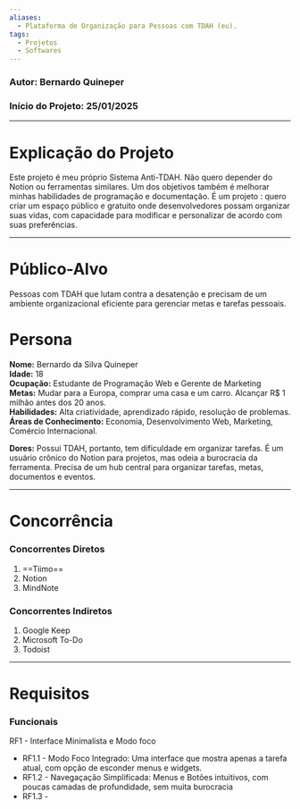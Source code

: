 ```yaml
---
aliases:
  - Plataforma de Organização para Pessoas com TDAH (eu).
tags:
  - Projetos
  - Softwares
---
```


### Autor: Bernardo Quineper
### Início do Projeto: 25/01/2025

---
# Explicação do Projeto

Este projeto é meu próprio Sistema Anti-TDAH. Não quero depender do Notion ou ferramentas similares. Um dos objetivos também é melhorar minhas habilidades de programação e documentação.
É um projeto : quero criar um espaço público e gratuito onde desenvolvedores possam organizar suas vidas, com capacidade para modificar e personalizar de acordo com suas preferências.

---
# Público-Alvo

Pessoas com TDAH que lutam contra a desatenção e precisam de um ambiente organizacional eficiente para gerenciar metas e tarefas pessoais.

# Persona

**Nome:** Bernardo da Silva Quineper  
**Idade:** 18  
**Ocupação:** Estudante de Programação Web e Gerente de Marketing  
**Metas:** Mudar para a Europa, comprar uma casa e um carro. Alcançar R$ 1 milhão antes dos 20 anos.  
**Habilidades:** Alta criatividade, aprendizado rápido, resolução de problemas.  
**Áreas de Conhecimento:** Economia, Desenvolvimento Web, Marketing, Comércio Internacional.  

**Dores:** Possui TDAH, portanto, tem dificuldade em organizar tarefas. É um usuário crônico do Notion para projetos, mas odeia a burocracia da ferramenta. Precisa de um hub central para organizar tarefas, metas, documentos e eventos.

---
# Concorrência

### Concorrentes Diretos

1. ==Tiimo==  
2. Notion  
3. MindNote  

### Concorrentes Indiretos

1. Google Keep  
2. Microsoft To-Do  
3. Todoist  

---
# Requisitos

### Funcionais
RF1 - Interface Minimalista e Modo foco
  * RF1.1 - Modo Foco Integrado:
    Uma interface que mostra apenas a tarefa atual, com opção de esconder menus e widgets.
  * RF1.2 - Navegaçação Simplificada:
  Menus e Botões intuitivos, com poucas camadas de profundidade, sem muita burocracia
  * RF1.3 - 
  